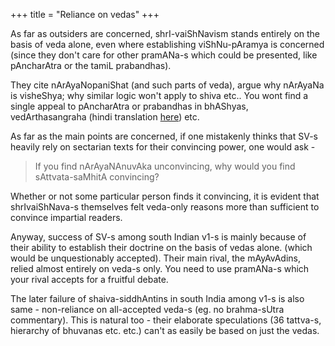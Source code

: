 +++
title = "Reliance on vedas"
+++

As far as outsiders are concerned, shrI-vaiShNavism stands entirely on the basis of veda alone, even where establishing viShNu-pAramya is concerned (since they don't care for other pramANa-s which could be presented, like pAncharAtra or the tamiL prabandhas). 

They cite nArAyaNopaniShat (and such parts of veda), argue why nArAyaNa is visheShya; why similar logic won't apply to shiva etc.. You wont find a single appeal to pAncharAtra or prabandhas in bhAShyas, vedArthasangraha (hindi translation [here](/AgamaH_vaiShNavaH/rAmAnuja-sampradAyaH/tattvam/rAmAnujaH/vedArtha-sangrahaH/sarva-prastutiH/17_viShNu-pAramyam/)) etc. 

As far as the main points are concerned, if one mistakenly thinks that SV-s heavily rely on sectarian texts for their convincing power, one would ask - 

> If you find nArAyaNAnuvAka unconvincing, why would you find sAttvata-saMhitA convincing?

Whether or not some particular person finds it convincing, it is evident that shrIvaiShNava-s themselves felt veda-only reasons more than sufficient to convince impartial readers.

Anyway, success of SV-s among south Indian v1-s is mainly because of their ability to establish their doctrine on the basis of vedas alone. (which would be unquestionably accepted). Their main rival, the mAyAvAdins, relied almost entirely on veda-s only. You need to use pramANa-s which your rival accepts for a fruitful debate.

The later failure of shaiva-siddhAntins in south India among v1-s is also same - non-reliance on all-accepted veda-s (eg. no brahma-sUtra commentary). This is natural too - their elaborate speculations (36 tattva-s, hierarchy of bhuvanas etc. etc.) can't as easily be based on just the vedas.
